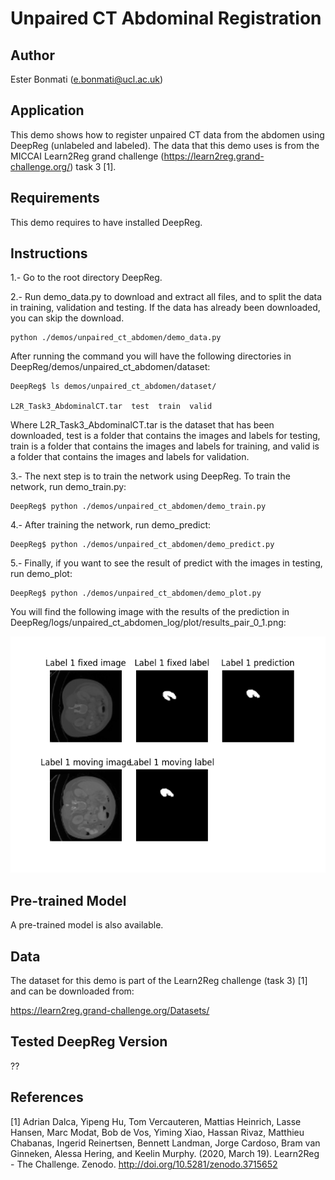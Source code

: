 # Unpaired CT Abdominal Registration

## Author

Ester Bonmati (e.bonmati@ucl.ac.uk)

## Application

This demo shows how to register unpaired CT data from the abdomen using DeepReg (unlabeled and labeled).
The data that this demo uses is from the MICCAI Learn2Reg grand challenge (https://learn2reg.grand-challenge.org/) task 3 [1].

## Requirements

This demo requires to have installed DeepReg.

## Instructions

1.- Go to the root directory DeepReg.

2.- Run demo_data.py to download and extract all files, and to split the data in training, validation and testing. If the data has already been downloaded, you can skip the download.

```
python ./demos/unpaired_ct_abdomen/demo_data.py  
```

After running the command you will have the following directories in DeepReg/demos/unpaired_ct_abdomen/dataset:

```
DeepReg$ ls demos/unpaired_ct_abdomen/dataset/

L2R_Task3_AbdominalCT.tar  test  train  valid
```
Where L2R_Task3_AbdominalCT.tar is the dataset that has been downloaded, test is a folder that contains the images and labels for testing, train is a folder that contains the images and labels for training, and valid is a folder that contains the images and labels for validation.

3.- The next step is to train the network using DeepReg. To train the network, run demo_train.py:

```
DeepReg$ python ./demos/unpaired_ct_abdomen/demo_train.py   
```

4.- After training the network, run demo_predict:

```
DeepReg$ python ./demos/unpaired_ct_abdomen/demo_predict.py   
```

5.- Finally, if you want to see the result of predict with the images in testing, run demo_plot:

```
DeepReg$ python ./demos/unpaired_ct_abdomen/demo_plot.py   
```
You will find the following image with the results of the prediction in DeepReg/logs/unpaired_ct_abdomen_log/plot/results_pair_0_1.png:

<p align="center">
	<img src="./demo_example.png" alt="unpaired_ct_abdomen_example" title="unpaired_ct_abdomen" width="600" />
</p>

## Pre-trained Model
 
A pre-trained model is also available. 





## Data

The dataset for this demo is part of the Learn2Reg challenge (task 3) [1] and can be downloaded from:

https://learn2reg.grand-challenge.org/Datasets/


## Tested DeepReg Version

??

## References

[1] Adrian Dalca, Yipeng Hu, Tom Vercauteren, Mattias Heinrich, Lasse Hansen, Marc Modat, Bob de Vos, Yiming Xiao, Hassan Rivaz, Matthieu Chabanas, Ingerid Reinertsen, Bennett Landman, Jorge Cardoso, Bram van Ginneken, Alessa Hering, and Keelin Murphy. (2020, March 19). Learn2Reg - The Challenge. Zenodo. http://doi.org/10.5281/zenodo.3715652